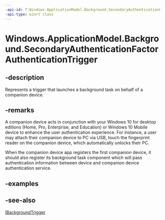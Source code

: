 ----api-id: T:Windows.ApplicationModel.Background.SecondaryAuthenticationFactorAuthenticationTrigger
-api-type: winrt class
---<!-- Class syntax.public class SecondaryAuthenticationFactorAuthenticationTrigger : Windows.ApplicationModel.Background.IBackgroundTrigger, Windows.ApplicationModel.Background.ISecondaryAuthenticationFactorAuthenticationTrigger--># Windows.ApplicationModel.Background.SecondaryAuthenticationFactorAuthenticationTrigger## -descriptionRepresents a trigger that launches a background task on behalf of a companion device.## -remarksA companion device acts in conjunction with your Windows 10 for desktop editions (Home, Pro, Enterprise, and Education) or Windows 10 Mobile device to enhance the user authentication experience. For instance, a user may attach their companion device to PC via USB, touch the fingerprint reader on the companion device, which automatically unlocks their PC.When the companion device app registers the first companion device, it should also register its background task component which will pass authentication information between device and companion device authentication service.## -examples## -see-also[IBackgroundTrigger](ibackgroundtrigger.md)